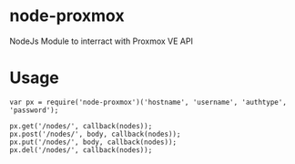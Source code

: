 node-proxmox
============

NodeJs Module to interract with Proxmox VE API

Usage
============
```
var px = require('node-proxmox')('hostname', 'username', 'authtype', 'password');

px.get('/nodes/', callback(nodes));
px.post('/nodes/', body, callback(nodes));
px.put('/nodes/', body, callback(nodes));
px.del('/nodes/', callback(nodes));
```
